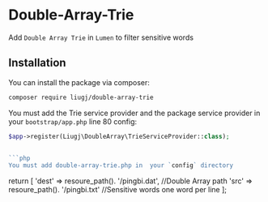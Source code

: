 Double-Array-Trie
==============

Add `Double Array Trie` in `Lumen` to filter sensitive words

## Installation

You can install the package via composer:

```bash
composer require liugj/double-array-trie
```

You must add the Trie service provider and the package service provider in your `bootstrap/app.php` line 80 config:

```php
$app->register(Liugj\DoubleArray\TrieServiceProvider::class);


```php
You must add double-array-trie.php in  your `config` directory

```
return [
   'dest' => resoure_path(). '/pingbi.dat',  //Double Array path
   'src'  =>  resoure_path(). '/pingbi.txt'  //Sensitive words one word per line
];
```


